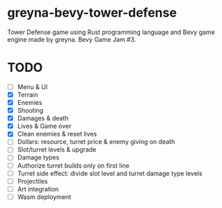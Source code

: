 # greyna-bevy-tower-defense
Tower Defense game using Rust programming language and Bevy game engine made by greyna. Bevy Game Jam #3.

# TODO
- [ ] Menu & UI
- [x] Terrain
- [x] Enemies
- [x] Shooting
- [x] Damages & death
- [x] Lives & Game over
- [x] Clean enemies & reset lives
- [ ] Dollars: resource, turret price & enemy giving on death 
- [ ] Slot/turret levels & upgrade
- [ ] Damage types
- [ ] Authorize turret builds only on first line
- [ ] Turret side effect: divide slot level and turret damage type levels
- [ ] Projectiles
- [ ] Art integration
- [ ] Wasm deployment